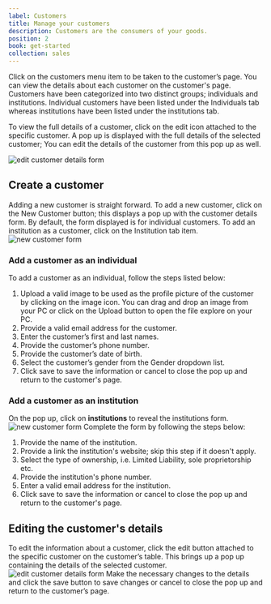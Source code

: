```yaml
---
label: Customers
title: Manage your customers
description: Customers are the consumers of your goods.
position: 2
book: get-started
collection: sales
---
```


Click on the customers menu item to be taken to the customer’s page. You can view the details about each customer on the customer's page. Customers have been categorized into two distinct groups; individuals and institutions. Individual customers have been listed under the Individuals tab whereas institutions have been listed under the institutions tab.

To view the full details of a customer, click on the edit icon attached to the specific customer. A pop up is displayed with the full details of the selected customer; You can edit the details of the customer from this pop up as well. 

![edit customer details form](/docs/sales/get-started/edit-customer.png)


## Create a customer
Adding a new customer is straight forward. To add a new customer, click on the <button-action>New Customer button</button-action>; this displays a pop up with the customer details form. By default, the form displayed is for individual customers. To add an institution as a customer, click on the Institution tab item. 
![new customer form](/docs/sales/get-started/add-new-customer.png)


### Add a customer as an individual
To add a customer as an individual, follow the steps listed below:
1. Upload a valid image to be used as the profile picture of the customer by clicking on the image icon. You can drag and drop an image from your PC or click on the Upload button to open the file explore on your PC. 
2. Provide a valid email address for the customer.
3. Enter the customer’s first and last names.
4. Provide the customer’s phone number.
5. Provide the customer’s date of birth. 
6. Select the customer’s gender from the Gender dropdown list. 
7. Click save to save the information or cancel to close the pop up and return to the customer's page.
### Add a customer as an institution
On the pop up, click on **institutions** to reveal the institutions form.
![new customer form](/docs/sales/get-started/add-new-customer-institution.png)
Complete the form by following the steps below:
1. Provide the name of the institution.
2. Provide a link the institution's website; skip this step if it doesn't apply.
3. Select the type of ownership, i.e. Limited Liability, sole proprietorship etc.
4. Provide the institution's phone number.
5. Enter a valid email address for the institution.
6. Click save to save the information or cancel to close the pop up and return to the customer's page.


## Editing the customer's details

To edit the information about a customer, click the edit button attached to the specific customer on the customer’s table. 
This brings up a pop up containing the details of the selected customer. 
![edit customer details form](/docs/sales/get-started/edit-customer.png)
Make the necessary changes to the details and click the save button to save changes or cancel to close the pop up and return to the customer’s page. 


